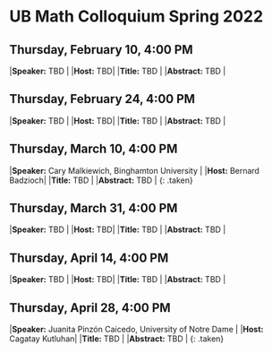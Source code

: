 # UB Math Colloquium Spring 2022


## Thursday, February 10, 4:00 PM

|**Speaker:** TBD |
|**Host:** TBD|
|**Title:** TBD |
|**Abstract:** TBD |

## Thursday, February 24, 4:00 PM

|**Speaker:** TBD |
|**Host:** TBD|
|**Title:** TBD |
|**Abstract:** TBD |

## Thursday, March 10, 4:00 PM

|**Speaker:** Cary Malkiewich, Binghamton University |
|**Host:** Bernard Badzioch|
|**Title:** TBD |
|**Abstract:** TBD |
{: .taken}

## Thursday, March 31, 4:00 PM

|**Speaker:** TBD |
|**Host:** TBD|
|**Title:** TBD |
|**Abstract:** TBD |

## Thursday, April 14, 4:00 PM

|**Speaker:** TBD |
|**Host:** TBD|
|**Title:** TBD |
|**Abstract:** TBD |

## Thursday, April 28, 4:00 PM

|**Speaker:**  Juanita Pinzón Caicedo, University of Notre Dame |
|**Host:** Cagatay Kutluhan|
|**Title:** TBD |
|**Abstract:** TBD |
{: .taken}
